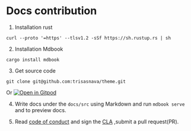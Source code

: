 # Docs contribution

1. Installation rust

```shell script
curl --proto '=https' --tlsv1.2 -sSf https://sh.rustup.rs | sh
```

2. Installation Mdbook

```shell script
cargo install mdbook
```

3. Get source code

```shell script
git clone git@github.com:trisasnava/theme.git
```

Or [![Open in Gitpod](https://gitpod.io/button/open-in-gitpod.svg)](https://gitpod.io/#https://github.com/trisasnava/grogu)

4. Write docs under the `docs/src` using Markdown and run `mdbook serve` and to preview docs.

5. Read [code of conduct](CODE_OF_CONDUCT.md) and sign the [CLA](https://cla-assistant.io/trisasnava/grogu) ,submit a
   pull request(PR).
